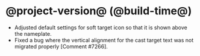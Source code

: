 # @project-version@ (@build-time@)

* Adjusted default settings for soft target icon so that it is shown above the nameplate.
* Fixed a bug where the vertical alignment for the cast target text was not migrated properly [Comment #7266].
